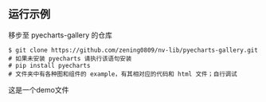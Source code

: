 ## 运行示例

移步至 pyecharts-gallery 的仓库

```shell
$ git clone https://github.com/zening0809/nv-lib/pyecharts-gallery.git
# 如果未安装 pyecharts 请执行该语句安装
# pip install pyecharts
# 文件夹中有各种图和组件的 example，有其相对应的代码和 html 文件；自行调试
```
这是一个demo文件